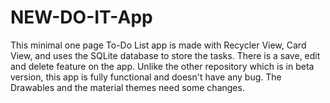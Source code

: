 # NEW-DO-IT-App
This minimal one page To-Do List app is made with Recycler View, Card View, and uses
the SQLite database to store the tasks. There is a save, edit and delete feature on the app.
Unlike the other repository which is in beta version, this app is fully functional and doesn't have any bug.
The Drawables and the material themes need some changes. 
